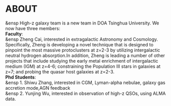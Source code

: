 # ABOUT
&ensp High-z galaxy team is a new team in DOA Tsinghua University. We now have three members:  
**Faculty**:   
&ensp Zheng Cai, interested in extragalactic Astronomy and Cosmology. Specifically, Zheng is developing a novel technique that is designed to pinpoint the most massive protoclusters at z=2-3 by utilizing intergalactic neutral hydrogen absorption.In addition, Zheng is leading a number of other projects that include studying the early metal enrichment of intergalactic medium (IGM) at z=4-6; constraining the Population III stars in galaxies at z=7; and probing the quasar host galaxies at z=2-3.  
**Phd Students**:  
&ensp 1. Shiwu Zhang, interested in CGM, Lyman-alpha nebulae, galaxy gas accretion mode,AGN feedback  
&ensp 2. Yunjing Wu, interested in observation of high-z QSOs, using ALMA data.



